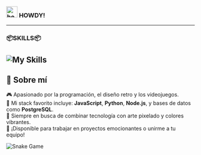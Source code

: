 ### <img src="https://media.tenor.com/9f3m32Zi_t0AAAAm/guardians-of-the-galaxy-marvel-studios.webp" alt="heart" width="30"/> **HOWDY!**   
---  
### 📦**SKILLS**📦
![My Skills](https://skillicons.dev/icons?i=github,npm,java,electron,aws,angular,azure,js,fastapi,firebase,css,git,idea,mysql,nodejs,py,react,spring,vscode,css)
---
## 📝 **Sobre mí**
🎮 Apasionado por la programación, el diseño retro y los videojuegos.  
💜 Mi stack favorito incluye: **JavaScript**, **Python**, **Node.js**, y bases de datos como **PostgreSQL**.  
🎨 Siempre en busca de combinar tecnología con arte pixelado y colores vibrantes.  
🌟 ¡Disponible para trabajar en proyectos emocionantes o unirme a tu equipo!  

<picture>
  <source media="(prefers-color-scheme: dark)" srcset="https://kuromy777.github.io/kuromy777/github-contribution-grid-snake-dark.svg" />
  <source media="(prefers-color-scheme: light)" srcset="https://kuromy777.github.io/kuromy777/github-contribution-grid-snake.svg" />
  <img alt="Snake Game" src="https://kuromy777.github.io/kuromy777/github-contribution-grid-snake.svg" />
</picture>

